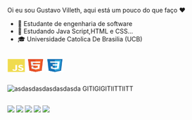 Oi eu sou Gustavo Villeth, aqui está um pouco do que faço ❤
 
- 🔭 Estudante de engenharia de software
- 🌱 Estudando Java Script,HTML e CSS...
- 🎓 Universidade Catolica De Brasilia (UCB)

 
 

 <div style="display: inline_block"><br>
  <img align="center" alt="Gustavo-Js" height="30" width="40" src="https://raw.githubusercontent.com/devicons/devicon/master/icons/javascript/javascript-plain.svg">
  <img align="center" alt="Gustavo-HTML" height="30" width="40" src="https://raw.githubusercontent.com/devicons/devicon/master/icons/html5/html5-original.svg">
  <img align="center" alt="Gustavo-CSS" height="30" width="40" src="https://raw.githubusercontent.com/devicons/devicon/master/icons/css3/css3-original.svg">


##

![asdasdasdasdasdasda GITIGIGITIITTIITT](https://user-images.githubusercontent.com/116782583/208207639-f412320e-c5ab-4c36-a9cb-f4d141fbdd4a.gif)





   ##
   
  <a href="https://www.youtube.com/channel/UCnaCUt_HQM1MDMDKfskE9xg" target="_blank"><img src="https://img.shields.io/badge/YouTube-FF0000?style=for-the-badge&logo=youtube&logoColor=white" target="_blank"></a>
  <a href="https://instagram.com/Guhvilleth" target="_blank"><img src="https://img.shields.io/badge/-Instagram-%23E4405F?style=for-the-badge&logo=instagram&logoColor=white" target="_blank"></a>
  <a href = "mailto:gustavovilleth@gmail.com"><img src="https://img.shields.io/badge/-Gmail-%23333?style=for-the-badge&logo=gmail&logoColor=white" target="_blank"></a>
  <a href="https://https://www.linkedin.com/in/gustavo-villeth-49762a24b/" target="_blank"><img src="https://img.shields.io/badge/-LinkedIn-%230077B5?style=for-the-badge&logo=linkedin&logoColor=white" target="_blank"></a>
<a href="https://discord.gg/326359399859879937" target="_blank"><img src="https://img.shields.io/badge/Discord-7289DA?style=for-the-badge&logo=discord&logoColor=white" target="_blank"></a> 

<br clear="both">











